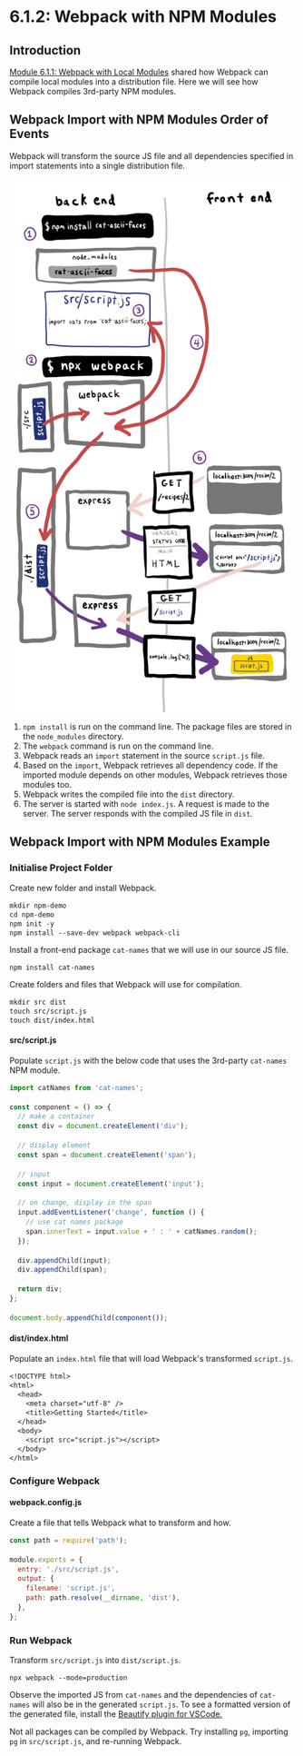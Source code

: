 # 6.1.2: Webpack with NPM Modules

## Introduction

[Module 6.1.1: Webpack with Local Modules](6.1.1-webpack-with-local-modules.md) shared how Webpack can compile local modules into a distribution file. Here we will see how Webpack compiles 3rd-party NPM modules.

## Webpack Import with NPM Modules Order of Events

Webpack will transform the source JS file and all dependencies specified in import statements into a single distribution file.

![](../../.gitbook/assets/webpack-copy-2.jpg)

1. `npm install` is run on the command line. The package files are stored in the `node_modules` directory.
2. The `webpack` command is run on the command line.
3. Webpack reads an `import` statement in the source `script.js` file.
4. Based on the `import`, Webpack retrieves all dependency code. If the imported module depends on other modules, Webpack retrieves those modules too.
5. Webpack writes the compiled file into the `dist` directory.
6. The server is started with `node index.js`. A request is made to the server. The server responds with the compiled JS file in `dist`.

## Webpack Import with NPM Modules Example

### Initialise Project Folder

Create new folder and install Webpack.

```text
mkdir npm-demo
cd npm-demo
npm init -y
npm install --save-dev webpack webpack-cli
```

Install a front-end package `cat-names` that we will use in our source JS file.

```text
npm install cat-names
```

Create folders and files that Webpack will use for compilation.

```text
mkdir src dist
touch src/script.js
touch dist/index.html
```

#### src/script.js

Populate `script.js` with the below code that uses the 3rd-party `cat-names` NPM module.

```javascript
import catNames from 'cat-names';

const component = () => {
  // make a container
  const div = document.createElement('div');

  // display element
  const span = document.createElement('span');

  // input
  const input = document.createElement('input');

  // on change, display in the span
  input.addEventListener('change', function () {
    // use cat names package
    span.innerText = input.value + ' : ' + catNames.random();
  });

  div.appendChild(input);
  div.appendChild(span);

  return div;
};

document.body.appendChild(component());
```

#### dist/index.html

Populate an `index.html` file that will load Webpack's transformed `script.js`.

```markup
<!DOCTYPE html>
<html>
  <head>
    <meta charset="utf-8" />
    <title>Getting Started</title>
  </head>
  <body>
    <script src="script.js"></script>
  </body>
</html>
```

### Configure Webpack

#### webpack.config.js

Create a file that tells Webpack what to transform and how.

```javascript
const path = require('path');

module.exports = {
  entry: './src/script.js',
  output: {
    filename: 'script.js',
    path: path.resolve(__dirname, 'dist'),
  },
};
```

### Run Webpack

Transform `src/script.js` into `dist/script.js`.

```text
npx webpack --mode=production
```

Observe the imported JS from `cat-names` and the dependencies of `cat-names` will also be in the generated `script.js`. To see a formatted version of the generated file, install the [Beautify plugin for VSCode.](https://marketplace.visualstudio.com/items?itemName=HookyQR.beautify)

Not all packages can be compiled by Webpack. Try installing `pg`, importing `pg` in  `src/script.js`, and re-running Webpack.


